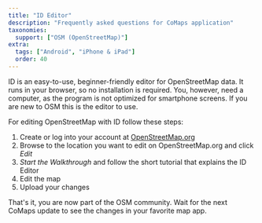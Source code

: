 ```yaml
---
title: "ID Editor"
description: "Frequently asked questions for CoMaps application"
taxonomies:
  support: ["OSM (OpenStreetMap)"]
extra:
  tags: ["Android", "iPhone & iPad"]
  order: 40
---
```


ID is an easy-to-use, beginner-friendly editor for OpenStreetMap data. It runs in your browser, so no installation is required. You, however, need a computer, as the program is not optimized for smartphone screens. If you are new to OSM this is the editor to use.

For editing OpenStreetMap with ID follow these steps:

1. Create or log into your account at [OpenStreetMap.org](https://www.openstreetmap.org)  
2. Browse to the location you want to edit on OpenStreetMap.org and click *Edit*  
3. *Start the Walkthrough* and follow the short tutorial that explains the ID Editor  
4. Edit the map  
5. Upload your changes

That's it, you are now part of the OSM community. Wait for the next CoMaps update to see the changes in your favorite map app.
